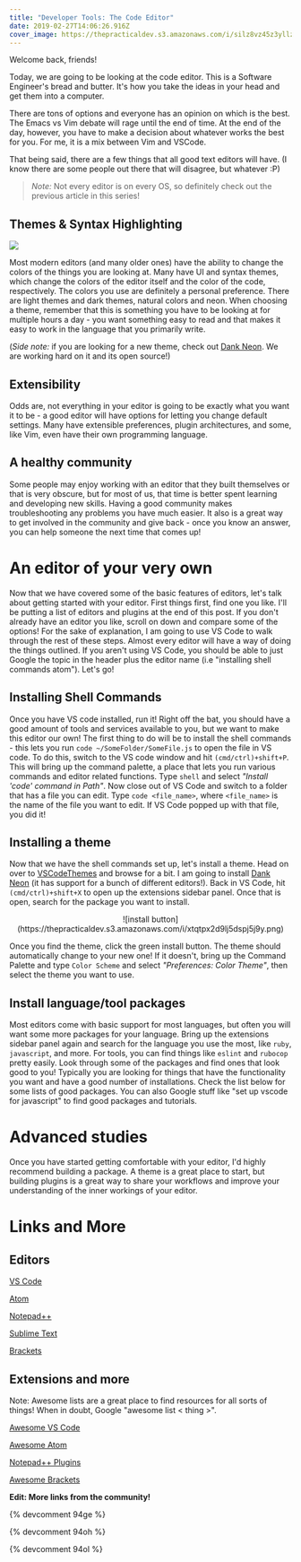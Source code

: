 ```yaml
---
title: "Developer Tools: The Code Editor"
date: 2019-02-27T14:06:26.916Z
cover_image: https://thepracticaldev.s3.amazonaws.com/i/silz8vz45z3yllzp5jdt.png
---
```

Welcome back, friends!

Today, we are going to be looking at the code editor. This is a Software Engineer's bread and butter. It's how you take the ideas in your head and get them into a computer. 

There are tons of options and everyone has an opinion on which is the best. The Emacs vs Vim debate will rage until the end of time. At the end of the day, however, you have to make a decision about whatever works the best for you. For me, it is a mix between Vim and VSCode.


That being said, there are a few things that all good text editors will have. (I know there are some people out there that will disagree, but whatever :P)

> *Note:* Not every editor is on every OS, so definitely check out the previous article in this series!

## Themes & Syntax Highlighting

![](https://dankneon.com/vscode/assets/vscode.png)

Most modern editors (and many older ones) have the ability to change the colors of the things you are looking at. Many have UI and syntax themes, which change the colors of the editor itself and the color of the code, respectively. The colors you use are definitely a personal preference. There are light themes and dark themes, natural colors and neon. When choosing a theme, remember that this is something you have to be looking at for multiple hours a day - you want something easy to read and that makes it easy to work in the language that you primarily write.

(*Side note:* if you are looking for a new theme, check out [Dank Neon](https://dankneon.com/). We are working hard on it and its open source!)

## Extensibility

Odds are, not everything in your editor is going to be exactly what you want it to be - a good editor will have options for letting you change default settings. Many have extensible preferences, plugin architectures, and some, like Vim, even have their own programming language.

## A healthy community

Some people may enjoy working with an editor that they built themselves or that is very obscure, but for most of us, that time is better spent learning and developing new skills. Having a good community makes troubleshooting any problems you have much easier. It also is a great way to get involved in the community and give back - once you know an answer, you can help someone the next time that comes up!

# An editor of your very own

Now that we have covered some of the basic features of editors, let's talk about getting started with your editor. First things first, find one you like. I'll be putting a list of editors and plugins at the end of this post. If you don't already have an editor you like, scroll on down and compare some of the options! For the sake of explanation, I am going to use VS Code to walk through the rest of these steps. Almost every editor will have a way of doing the things outlined. If you aren't using VS Code, you should be able to just Google the topic in the header plus the editor name (i.e "installing shell commands atom"). Let's go!

## Installing Shell Commands

Once you have VS code installed, run it! Right off the bat, you should have a good amount of tools and services available to you, but we want to make this editor our own! The first thing to do will be to install the shell commands - this lets you run `code ~/SomeFolder/SomeFile.js` to open the file in VS code. To do this, switch to the VS code window and hit `(cmd/ctrl)+shift+P`. This will bring up the command palette, a place that lets you run various commands and editor related functions. Type `shell` and select *"Install 'code' command in Path"*. Now close out of VS Code and switch to a folder that has a file you can edit. Type `code <file_name>`, where `<file_name>` is the name of the file you want to edit. If VS Code popped up with that file, you did it!

## Installing a theme

Now that we have the shell commands set up, let's install a theme. Head on over to [VSCodeThemes](https://vscodethemes.com/) and browse for a bit. I am going to install [Dank Neon](https://dankneon.com/vscode) (it has support for a bunch of different editors!). Back in VS Code, hit `(cmd/ctrl)+shift+X` to open up the extensions sidebar panel. Once that is open, search for the package you want to install.

<center>![install button](https://thepracticaldev.s3.amazonaws.com/i/xtqtpx2d9lj5dspj5j9y.png)</center>

Once you find the theme, click the green install button. The theme should automatically change to your new one! If it doesn't, bring up the Command Palette and type `Color Scheme` and select *"Preferences: Color Theme"*, then select the theme you want to use. 

## Install language/tool packages

Most editors come with basic support for most languages, but often you will want some more packages for your language. Bring up the extensions sidebar panel again and search for the language you use the most, like `ruby`, `javascript`, and more. For tools, you can find things like `eslint` and `rubocop` pretty easily. Look through some of the packages and find ones that look good to you! Typically you are looking for things that have the functionality you want and have a good number of installations. Check the list below for some lists of good packages. You can also Google stuff like "set up vscode for javascript" to find good packages and tutorials.

# Advanced studies

Once you have started getting comfortable with your editor, I'd highly recommend building a package. A theme is a great place to start, but building plugins is a great way to share your workflows and improve your understanding of the inner workings of your editor.

# Links and More

## Editors

[VS Code](https://code.visualstudio.com/)

[Atom](https://atom.io/)

[Notepad++](https://notepad-plus-plus.org)

[Sublime Text](https://www.sublimetext.com/)

[Brackets](http://brackets.io/)

## Extensions and more
Note: Awesome lists are a great place to find resources for all sorts of things! When in doubt, Google "awesome list < thing >".

[Awesome VS Code](https://github.com/viatsko/awesome-vscode)

[Awesome Atom](https://github.com/mehcode/awesome-atom)

[Notepad++ Plugins](https://www.guidingtech.com/31357/notepad-plus-plugins/)

[Awesome Brackets](https://github.com/viatsko/awesome-brackets)

**Edit: More links from the community!**

{% devcomment 94ge %}

{% devcomment 94oh %}

{% devcomment 94ol %}